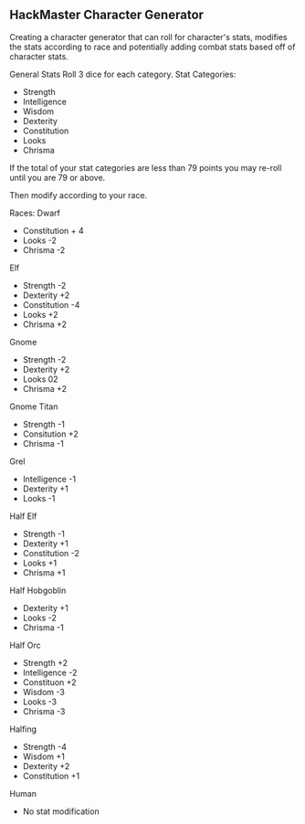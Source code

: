 
## HackMaster Character Generator

Creating a character generator that can roll for character's stats, modifies the stats according to race and potentially adding combat stats based off of character stats.

General Stats
Roll 3 dice for each category.
Stat Categories: 
* Strength
* Intelligence
* Wisdom
* Dexterity
* Constitution
* Looks
* Chrisma

If the total of your stat categories are less than 79 points you may re-roll until you are 79 or above.

Then modify according to your race.

Races:
Dwarf
 * Constitution + 4
 * Looks -2
 * Chrisma -2

Elf
* Strength -2
* Dexterity +2
* Constitution -4
* Looks +2
* Chrisma +2

Gnome
* Strength -2
* Dexterity +2
* Looks 02
* Chrisma +2

Gnome Titan
* Strength -1
* Consitution +2
* Chrisma -1

Grel
* Intelligence -1
* Dexterity +1
* Looks -1

Half Elf
* Strength -1
* Dexterity +1
* Constitution -2
* Looks +1
* Chrisma +1

Half Hobgoblin
* Dexterity +1
* Looks -2
* Chrisma -1

Half Orc
* Strength +2
* Intelligence -2
* Constituon +2
* Wisdom -3
* Looks -3
* Chrisma -3

Halfing
* Strength -4
* Wisdom +1
* Dexterity +2
* Constitution +1

Human
* No stat modification

